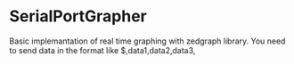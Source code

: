 # SerialPortGrapher

Basic implemantation of real time graphing with zedgraph library. You need to send data in the format like $,data1,data2,data3,
